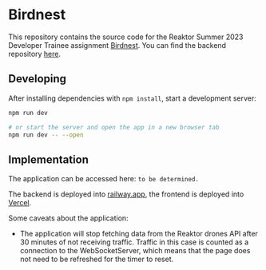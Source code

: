# Birdnest

This repository contains the source code for the Reaktor Summer 2023 Developer Trainee assignment [Birdnest](https://assignments.reaktor.com/birdnest/). You can find the backend repository [here](https://github.com/vkstah/birdnest-backend).

## Developing

After installing dependencies with `npm install`, start a development server:

```bash
npm run dev

# or start the server and open the app in a new browser tab
npm run dev -- --open
```

## Implementation

The application can be accessed here: `to be determined.`

The backend is deployed into [railway.app](https://railway.app/), the frontend is deployed into [Vercel](https://vercel.com/).

Some caveats about the application:

- The application will stop fetching data from the Reaktor drones API after 30 minutes of not receiving traffic. Traffic in this case is counted as a connection to the WebSocketServer, which means that the page does not need to be refreshed for the timer to reset.
